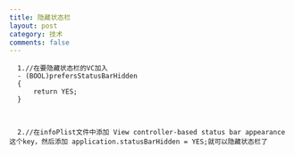 ```yaml
---
title: 隐藏状态栏
layout: post
category: 技术
comments: false
---
```



      1.//在要隐藏状态栏的VC加入
      - (BOOL)prefersStatusBarHidden
      {
          return YES;
      }



      2.//在infoPlist文件中添加 View controller-based status bar appearance 这个key，然后添加 application.statusBarHidden = YES;就可以隐藏状态栏了

